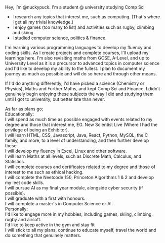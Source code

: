 Hey, I’m @nuckypuck. I'm a student @ university studying Comp Sci 

   -  I research any topics that interest me, such as computing. (That's where I get all my trivial knowledge.) 
   -  I enjoy games (too many to list) and activities such as rugby, climbing and skiing.
   -  I studied computer science, politics & finance. 

I'm learning various programming languages to develop my fluency and coding skills. As I create projects and complete courses, I'll upload my learnings here. 
I'm also revisiting maths from GCSE, A-Level, and up to University Level as it is a precursor to advanced topics in computer science and I'd like to develop my ability to the fullest.
I plan to document my journey as much as possible and will do so here and through other means.

If I'd do anything differently, I'd have picked a science (Chemistry or Physics), Maths and Further Maths, and kept Comp Sci and Finance.
I didn't genuinely begin enjoying these subjects the way I did and studying them until I got to university, but better late than never. 

As far as plans go; <br/>
Educationally: <br/>
I will spend as much time as possible engaged with events related to my degree and those that interest me, EG. New Scientist Live (Where I had the privilege of being an Exhibitor). <br/>
I will learn HTML, CSS, Javascript, Java, React, Python, MySQL, the C family, and more, to a level of understanding, and then further develop these. <br/>
I will develop my fluency in Excel, Linux and other software. <br/>
I will learn Maths at all levels, such as Discrete Math, Calculus, and Statistics. <br/>
I will complete courses and certificates related to my degree and those of interest to me such as ethical hacking. <br/>
I will complete the Neetcode 150, Princeton Algorithms 1 & 2 and develop my leet code skills. <br/>
I will pursue AI as my final year module, alongside cyber security (if possible). <br/>
I will graduate with a first with honours. <br/>
I will complete a master's in Computer Science or AI. <br/>
Personally: <br/>
I'd like to engage more in my hobbies, including games, skiing, climbing, rugby and airsoft. <br/>
I'd like to keep active in the gym and stay fit <br/>
I will stick to all my plans, continue to educate myself, travel the world and do something that genuinely matters. <br/>




